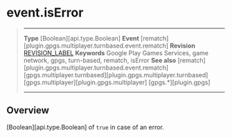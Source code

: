 # event.isError

> --------------------- ------------------------------------------------------------------------------------------
> __Type__              [Boolean][api.type.Boolean]
> __Event__             [rematch][plugin.gpgs.multiplayer.turnbased.event.rematch]
> __Revision__          [REVISION_LABEL](REVISION_URL)
> __Keywords__          Google Play Games Services, game network, gpgs, turn-based, rematch, isError
> __See also__          [rematch][plugin.gpgs.multiplayer.turnbased.event.rematch]
>						[gpgs.multiplayer.turnbased][plugin.gpgs.multiplayer.turnbased]
>						[gpgs.multiplayer][plugin.gpgs.multiplayer]
>                       [gpgs.*][plugin.gpgs]
> --------------------- ------------------------------------------------------------------------------------------

## Overview

[Boolean][api.type.Boolean] of `true` in case of an error.